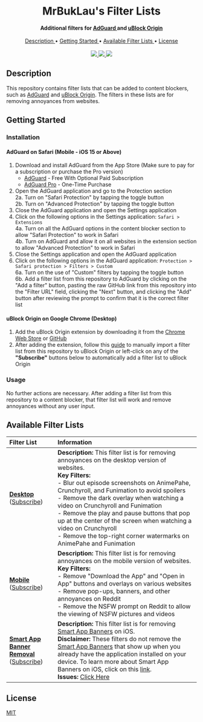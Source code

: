 <h1 align="center">
  MrBukLau's Filter Lists
</h1>

<div align="center">
  <b>
    Additional filters for
    <a href="https://adguard.com/">
      AdGuard
    </a>
    and
    <a href="https://github.com/gorhill/uBlock">
      uBlock Origin
    </a>
  </b>
  <br>
  <br>
  <a href="#description">
    Description
  </a>
  •
  <a href="#getting-started">
    Getting Started
  </a>
  •
  <a href="#available-filter-lists">
    Available Filter Lists
  </a>
  •
  <a href="#license">
    License
  </a>
  <br>
  <br>
  <a href="https://github.com/MrBukLau/filter-lists/blob/master/LICENSE">
    <img src="https://img.shields.io/badge/License-MIT-181717?style=for-the-badge&logo=github">
  </a>
  <a href="https://kb.adguard.com/en/general/how-to-create-your-own-ad-filters">
    <img src="https://img.shields.io/badge/Syntax-AdGuard-68BC71?style=for-the-badge&logo=adguard">
  </a>
  <a href="https://github.com/gorhill/uBlock/wiki/Static-filter-syntax">
    <img src="https://img.shields.io/badge/Syntax-uBlock%20Origin%20Static-800000?style=for-the-badge&logo=ublock-origin">
  </a>
</div>

## Description
This repository contains filter lists that can be added to content blockers, such as [AdGuard][AdGuard Website Link] and [uBlock Origin][uBlock Origin GitHub Link]. The filters in these lists are for removing annoyances from websites.

## Getting Started
### Installation
#### AdGuard on Safari (Mobile - iOS 15 or Above)
1. Download and install AdGuard from the App Store (Make sure to pay for a subscription or purchase the Pro version)
    - [AdGuard][AdGuard App Store Link] - Free With Optional Paid Subscription
    - [AdGuard Pro][AdGuard Pro App Store Link] - One-Time Purchase
2. Open the AdGuard application and go to the Protection section
    <br>
    2a. Turn on "Safari Protection" by tapping the toggle button
    <br>
    2b. Turn on "Advanced Protection" by tapping the toggle button
3. Close the AdGuard application and open the Settings application
4. Click on the following options in the Settings application: `Safari > Extensions`
    <br>
    4a. Turn on all the AdGuard options in the content blocker section to allow "Safari Protection" to work in Safari
    <br>
    4b. Turn on AdGuard and allow it on all websites in the extension section to allow "Advanced Protection" to work in Safari
5. Close the Settings application and open the AdGuard application
6. Click on the following options in the AdGuard application: `Protection > Safari protection > Filters > Custom`
    <br>
    6a. Turn on the use of "Custom" filters by tapping the toggle button
    <br>
    6b. Add a filter list from this repository to AdGuard by clicking on the "Add a filter" button, pasting the raw GitHub link from this repository into the "Filter URL" field, clicking the "Next" button, and clicking the "Add" button after reviewing the prompt to confirm that it is the correct filter list
#### uBlock Origin on Google Chrome (Desktop)
1. Add the uBlock Origin extension by downloading it from the [Chrome Web Store][uBlock Origin Chrome Web Store Link] or [GitHub][uBlock Origin GitHub Link]
2. After adding the extension, follow this [guide][uBlock Origin Guide] to manually import a filter list from this repository to uBlock Origin or left-click on any of the **"Subscribe"** buttons below to automatically add a filter list to uBlock Origin
### Usage
No further actions are necessary. After adding a filter list from this repository to a content blocker, that filter list will work and remove annoyances without any user input.

## Available Filter Lists
| **Filter List** | **Information** |
|:----------------|:----------------|
| **[Desktop][Desktop List]** <br> ([Subscribe][Desktop Subscription]) | **Description:** This filter list is for removing annoyances on the desktop version of websites. <br> **Key Filters:** <br> - Blur out episode screenshots on AnimePahe, Crunchyroll, and Funimation to avoid spoilers <br> - Remove the dark overlay when watching a video on Crunchyroll and Funimation <br> - Remove the play and pause buttons that pop up at the center of the screen when watching a video on Crunchyroll <br> - Remove the top-right corner watermarks on AnimePahe and Funimation
| **[Mobile][Mobile List]** <br> ([Subscribe][Mobile Subscription]) | **Description:** This filter list is for removing annoyances on the mobile version of websites. <br> **Key Filters:** <br> - Remove "Download the App" and "Open in App" buttons and overlays on various websites <br> - Remove pop-ups, banners, and other annoyances on Reddit <br> - Remove the NSFW prompt on Reddit to allow the viewing of NSFW pictures and videos
| **[Smart App Banner Removal][Smart App Banner Removal List]** <br> ([Subscribe][Smart App Banner Removal Subscription]) | **Description:** This filter list is for removing [Smart App Banners][Smart App Banners Apple View Link] on iOS. <br> **Disclaimer:** These filters do not remove the [Smart App Banners][Smart App Banners Apple Open Link] that show up when you already have the application installed on your device. To learn more about Smart App Banners on iOS, click on this [link][Smart App Banners Apple Link]. <br> **Issues:** [Click Here][Smart App Banners Issues Link]

## License
[MIT](https://github.com/MrBukLau/filter-lists/blob/master/LICENSE)

<!-- Application Links -->
[AdGuard App Store Link]: https://apps.apple.com/us/app/adguard-adblock-privacy/id1047223162
[AdGuard Pro App Store Link]: https://apps.apple.com/us/app/adguard-pro-adblock-privacy/id1126386264
[AdGuard Website Link]: https://adguard.com/
[uBlock Origin Chrome Web Store Link]: https://chrome.google.com/webstore/detail/ublock-origin/cjpalhdlnbpafiamejdnhcphjbkeiagm
[uBlock Origin GitHub Link]: https://github.com/gorhill/uBlock

<!-- Filter Lists -->
[Desktop List]: https://github.com/MrBukLau/filter-lists/blob/master/filters/desktopfilters.txt
[Mobile List]: https://github.com/MrBukLau/filter-lists/blob/master/filters/mobilefilters.txt
[Smart App Banner Removal List]: https://github.com/MrBukLau/filter-lists/blob/master/filters/smartappbannerremovalfilters.txt

<!-- Information Links -->
[Smart App Banners Apple Link]: https://developer.apple.com/documentation/webkit/promoting_apps_with_smart_app_banners
[Smart App Banners Apple Open Link]: https://docs-assets.developer.apple.com/published/c55cd28f16/rendered2x-1605721896.png
[Smart App Banners Apple View Link]: https://docs-assets.developer.apple.com/published/20ab7d726b/rendered2x-1605721898.png
[Smart App Banners Issues Link]: https://github.com/MrBukLau/filter-lists/issues/2
[uBlock Origin Guide]: https://github.com/gorhill/uBlock/wiki/Filter-lists-from-around-the-web

<!-- Subscription Lists -->
[Desktop Subscription]: https://subscribe.adblockplus.org/?location=https://github.com/MrBukLau/filter-lists/raw/master/filters/desktopfilters.txt&title=MrBukLau%27s%20Desktop%20Filters
[Mobile Subscription]: https://subscribe.adblockplus.org/?location=https://github.com/MrBukLau/filter-lists/raw/master/filters/mobilefilters.txt&title=MrBukLau%27s%20Mobile%20Filters
[Smart App Banner Removal Subscription]: https://subscribe.adblockplus.org/?location=https://github.com/MrBukLau/filter-lists/raw/master/filters/smartappbannerremovalfilters.txt&title=MrBukLau%27s%20Smart%20App%20Banner%20Removal%20Filters
